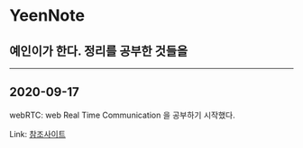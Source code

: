 # YeenNote

예인이가 한다. 정리를 공부한 것들을
-------------------

************
## 2020-09-17
webRTC: web Real Time Communication 을 공부하기 시작했다.

Link: [참조사이트][webRTClink]

[webRTClink]: https://codelabs.developers.google.com/codelabs/webrtc-web/#0 "Go google"
